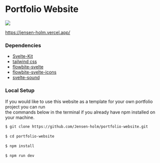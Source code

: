 # Portfolio Website

![]("https://github.com/Jensen-holm/portfolio-website/blob/main/static/desktop.gif")

https://jensen-holm.vercel.app/

### Dependencies

- [Svelte-Kit]("https://kit.svelte.dev/")
- [tailwind css]("https://tailwindcss.com/")
- [flowbite-svelte]("https://flowbite-svelte.com/")
- [flowbite-svelte-icons]("https://flowbite-svelte.com/docs/extend/icons")
- [svelte-sound]("https://github.com/Rajaniraiyn/svelte-sound")

### Local Setup

If you would like to use this website as a template for your own portfolio project you can run <br>
the commands below in the terminal if you already have npm installed on your machine.

`$ git clone https://github.com/Jensen-holm/portfolio-website.git` <br>
<br>
`$ cd portfolio-website` <br>
<br>
`$ npm install`<br>
<br>
`$ npm run dev`
<br>
